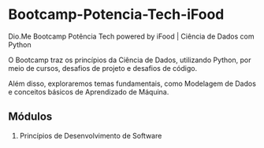 # Bootcamp-Potencia-Tech-iFood

Dio.Me Bootcamp Potência Tech powered by iFood | Ciência de Dados com Python

<p>O Bootcamp traz os princípios da Ciência de Dados, utilizando Python, por meio de cursos, desafios de projeto e desafios de código. </p>
<p>Além disso, exploraremos temas fundamentais, como Modelagem de Dados e conceitos básicos de Aprendizado de Máquina. </p>

## Módulos

<ol>
    <li> Princípios de Desenvolvimento de Software </li>
</ol>
